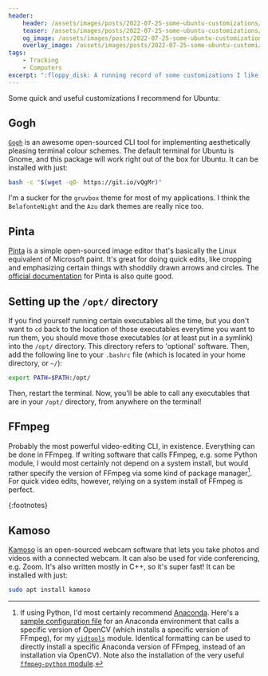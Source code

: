 ```yaml
---
header:
    header: /assets/images/posts/2022-07-25-some-ubuntu-customizations/stock-photo.jpg
    teaser: /assets/images/posts/2022-07-25-some-ubuntu-customizations/stock-photo.jpg
    og_image: /assets/images/posts/2022-07-25-some-ubuntu-customizations/stock-photo.jpg
    overlay_image: /assets/images/posts/2022-07-25-some-ubuntu-customizations/stock-photo.jpg
tags: 
    - Tracking
    - Computers
excerpt: ":floppy_disk: A running record of some customizations I like to use on Ubuntu."
---
```


Some quick and useful customizations I recommend for Ubuntu:

## Gogh
[`Gogh`](https://github.com/Gogh-Co/Gogh) is an awesome open-sourced CLI tool for implementing aesthetically pleasing terminal colour schemes. The default terminal for Ubuntu is Gnome, and this package will work right out of the box for Ubuntu. It can be installed with just: 

```bash
bash -c "$(wget -qO- https://git.io/vQgMr)"
```

I'm a sucker for the `gruvbox` theme for most of my applications. I think the `BelafonteNight` and the `Azu` dark themes are really nice too. 

## Pinta
[Pinta](https://www.pinta-project.com/) is a simple open-sourced image editor that's basically the Linux equivalent of Microsoft paint. It's great for doing quick edits, like cropping and emphasizing certain things with shoddily drawn arrows and circles. The [official documentation](https://www.pinta-project.com/user-guide/) for Pinta is also quite good. 

## Setting up the `/opt/` directory
If you find yourself running certain executables all the time, but you don't want to `cd` back to the location of those executables everytime you want to run them, you should move those executables (or at least put in a symlink) into the `/opt/` directory. This directory refers to 'optional' software. Then, add the following line to your `.bashrc` file (which is located in your home directory, or `~/`):

```bash
export PATH=$PATH:/opt/
```

Then, restart the terminal. Now, you'll be able to call any executables that are in your `/opt/` directory, from anywhere on the terminal!

## FFmpeg
Probably the most powerful video-editing CLI, in existence. Everything can be done in FFmpeg. If writing software that calls FFmpeg, e.g. some Python module, I would most certainly not depend on a system install, but would rather specify the version of FFmpeg via some kind of package manager[^1]. For quick video edits, however, relying on a system install of FFmpeg is perfect. 

{:footnotes}
[^1]: If using Python, I'd most certainly recommend [Anaconda](https://www.anaconda.com/). Here's a [sample configuration file](https://github.com/hanhanhan-kim/vidtools/blob/master/conda_env.yaml) for an Anaconda environment that calls a specific version of OpenCV (which installs a specific version of FFmpeg), for my [`vidtools`](https://github.com/hanhanhan-kim/vidtools) module. Identical formatting can be used to directly install a specific Anaconda version of FFmpeg, instead of an installation via OpenCV). Note also the installation of the very useful [`ffmpeg-python` module](https://github.com/kkroening/ffmpeg-python).

## Kamoso
[Kamoso](https://github.com/KDE/kamoso) is an open-sourced webcam software that lets you take photos and videos with a connected webcam. It can also be used for vide conferencing, e.g. Zoom. It's also written mostly in C++, so it's super fast! It can be installed with just:

```bash
sudo apt install kamoso
```

